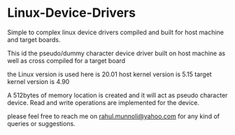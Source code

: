 # Linux-Device-Drivers
Simple to complex linux device drivers compiled and built for host machine and target boards.

This id the pseudo/dummy character device driver built on host machine as well as cross compiled for a target board

the Linux version is used here is 20.01
host kernel version is 5.15
target kernel version is 4.90

A 512bytes of memory location is created and it will act as pseudo character device.
Read and write operations are implemented for the device.

please feel free to reach me on rahul.munnoli@yahoo.com for any kind of queries or suggestions. 
